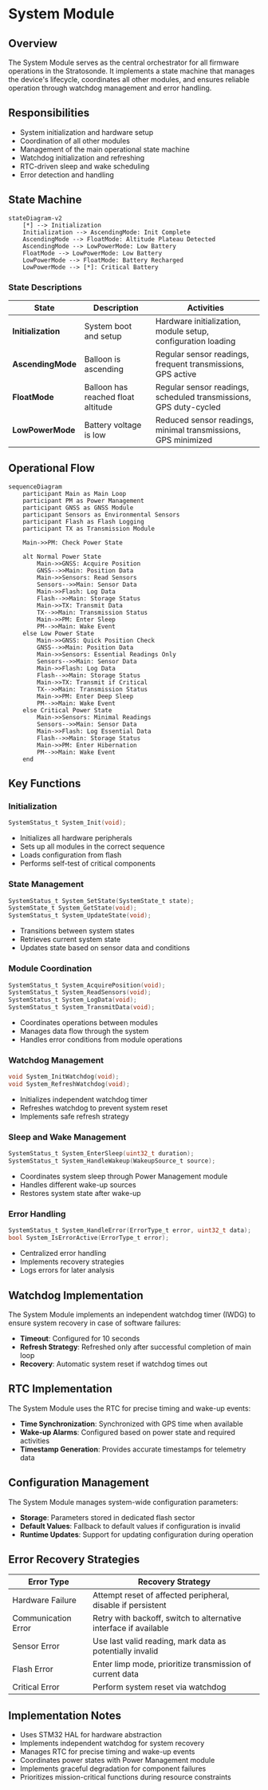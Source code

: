 # System Module

## Overview

The System Module serves as the central orchestrator for all firmware operations in the Stratosonde. It implements a state machine that manages the device's lifecycle, coordinates all other modules, and ensures reliable operation through watchdog management and error handling.

## Responsibilities

- System initialization and hardware setup
- Coordination of all other modules
- Management of the main operational state machine
- Watchdog initialization and refreshing
- RTC-driven sleep and wake scheduling
- Error detection and handling

## State Machine

```mermaid
stateDiagram-v2
    [*] --> Initialization
    Initialization --> AscendingMode: Init Complete
    AscendingMode --> FloatMode: Altitude Plateau Detected
    AscendingMode --> LowPowerMode: Low Battery
    FloatMode --> LowPowerMode: Low Battery
    LowPowerMode --> FloatMode: Battery Recharged
    LowPowerMode --> [*]: Critical Battery
```

### State Descriptions

| State | Description | Activities |
|-------|-------------|------------|
| **Initialization** | System boot and setup | Hardware initialization, module setup, configuration loading |
| **AscendingMode** | Balloon is ascending | Regular sensor readings, frequent transmissions, GPS active |
| **FloatMode** | Balloon has reached float altitude | Regular sensor readings, scheduled transmissions, GPS duty-cycled |
| **LowPowerMode** | Battery voltage is low | Reduced sensor readings, minimal transmissions, GPS minimized |

## Operational Flow

```mermaid
sequenceDiagram
    participant Main as Main Loop
    participant PM as Power Management
    participant GNSS as GNSS Module
    participant Sensors as Environmental Sensors
    participant Flash as Flash Logging
    participant TX as Transmission Module
    
    Main->>PM: Check Power State
    
    alt Normal Power State
        Main->>GNSS: Acquire Position
        GNSS-->>Main: Position Data
        Main->>Sensors: Read Sensors
        Sensors-->>Main: Sensor Data
        Main->>Flash: Log Data
        Flash-->>Main: Storage Status
        Main->>TX: Transmit Data
        TX-->>Main: Transmission Status
        Main->>PM: Enter Sleep
        PM-->>Main: Wake Event
    else Low Power State
        Main->>GNSS: Quick Position Check
        GNSS-->>Main: Position Data
        Main->>Sensors: Essential Readings Only
        Sensors-->>Main: Sensor Data
        Main->>Flash: Log Data
        Flash-->>Main: Storage Status
        Main->>TX: Transmit if Critical
        TX-->>Main: Transmission Status
        Main->>PM: Enter Deep Sleep
        PM-->>Main: Wake Event
    else Critical Power State
        Main->>Sensors: Minimal Readings
        Sensors-->>Main: Sensor Data
        Main->>Flash: Log Essential Data
        Flash-->>Main: Storage Status
        Main->>PM: Enter Hibernation
        PM-->>Main: Wake Event
    end
```

## Key Functions

### Initialization

```c
SystemStatus_t System_Init(void);
```
- Initializes all hardware peripherals
- Sets up all modules in the correct sequence
- Loads configuration from flash
- Performs self-test of critical components

### State Management

```c
SystemStatus_t System_SetState(SystemState_t state);
SystemState_t System_GetState(void);
SystemStatus_t System_UpdateState(void);
```
- Transitions between system states
- Retrieves current system state
- Updates state based on sensor data and conditions

### Module Coordination

```c
SystemStatus_t System_AcquirePosition(void);
SystemStatus_t System_ReadSensors(void);
SystemStatus_t System_LogData(void);
SystemStatus_t System_TransmitData(void);
```
- Coordinates operations between modules
- Manages data flow through the system
- Handles error conditions from module operations

### Watchdog Management

```c
void System_InitWatchdog(void);
void System_RefreshWatchdog(void);
```
- Initializes independent watchdog timer
- Refreshes watchdog to prevent system reset
- Implements safe refresh strategy

### Sleep and Wake Management

```c
SystemStatus_t System_EnterSleep(uint32_t duration);
SystemStatus_t System_HandleWakeup(WakeupSource_t source);
```
- Coordinates system sleep through Power Management module
- Handles different wake-up sources
- Restores system state after wake-up

### Error Handling

```c
SystemStatus_t System_HandleError(ErrorType_t error, uint32_t data);
bool System_IsErrorActive(ErrorType_t error);
```
- Centralized error handling
- Implements recovery strategies
- Logs errors for later analysis

## Watchdog Implementation

The System Module implements an independent watchdog timer (IWDG) to ensure system recovery in case of software failures:

- **Timeout**: Configured for 10 seconds
- **Refresh Strategy**: Refreshed only after successful completion of main loop
- **Recovery**: Automatic system reset if watchdog times out

## RTC Implementation

The System Module uses the RTC for precise timing and wake-up events:

- **Time Synchronization**: Synchronized with GPS time when available
- **Wake-up Alarms**: Configured based on power state and required activities
- **Timestamp Generation**: Provides accurate timestamps for telemetry data

## Configuration Management

The System Module manages system-wide configuration parameters:

- **Storage**: Parameters stored in dedicated flash sector
- **Default Values**: Fallback to default values if configuration is invalid
- **Runtime Updates**: Support for updating configuration during operation

## Error Recovery Strategies

| Error Type | Recovery Strategy |
|------------|-------------------|
| Hardware Failure | Attempt reset of affected peripheral, disable if persistent |
| Communication Error | Retry with backoff, switch to alternative interface if available |
| Sensor Error | Use last valid reading, mark data as potentially invalid |
| Flash Error | Enter limp mode, prioritize transmission of current data |
| Critical Error | Perform system reset via watchdog |

## Implementation Notes

- Uses STM32 HAL for hardware abstraction
- Implements independent watchdog for system recovery
- Manages RTC for precise timing and wake-up events
- Coordinates power states with Power Management module
- Implements graceful degradation for component failures
- Prioritizes mission-critical functions during resource constraints
